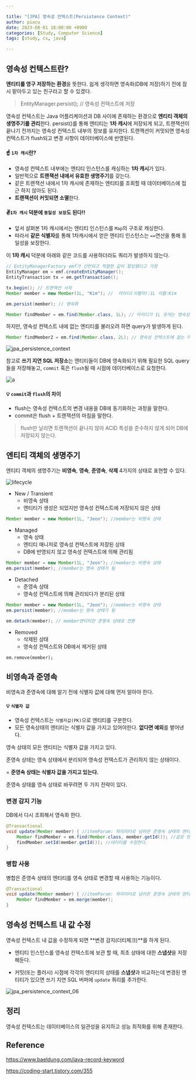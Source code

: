 ```yaml
---

title: "[JPA] 영속성 컨텍스트(Persistence Context)"
author: piacu
date: 2023-08-01 18:00:00 +0900
categories: [Study, Computer Science]
tags: [study, cs, java]

---
```


## 영속성 컨텍스트란?

**엔티티를 영구 저장하는 환경**을 뜻한다. 쉽게 생각하면 영속화(DB에 저장)하기 전에 잠시 맡아두고 있는 친구라고 할 수 있겠다.

>  EntityManager.persist(); // 영속성 컨텍스트에 저장



영속성 컨텍스트는 Java 어플리케이션과 DB 사이에 존재하는 환경으로 **엔티티 객체의 생명주기를 관리**한다. persist()를 통해 엔티티는 **1차 캐시**에 저장되게 되고, 트랜잭션이 끝나기 전까지는 영속성 컨텍스트 내부의  정보를 유지한다. 트랜잭션이 커밋되면 영속성 컨텍스트가 flush되고 변경 사항이 데이터베이스에 반영된다.



#### ☝ `1차 캐시`란?

- 영속성 컨텍스트 내부에는 엔티티 인스턴스를 캐싱하는 **1차 캐시**가 있다.
- 일반적으로 **트랜잭션 내에서 유효한 생명주기**를 갖는다.
- 같은 트랜잭션 내에서 1차 캐시에 존재하는 엔티티를 조회할 때 데이터베이스에 접근 하지 않아도 된다.
- **트랜잭션이 커밋되면 소멸**한다.

#### ✌`1차 캐시` 덕분에 `동일성 보장`도 된다!!

- 앞서 살펴본 1차 캐시에서는 엔티티 인스턴스를 `Map`의 구조로 캐싱한다.
- 따라서 **같은 식별자**를 통해 1차캐시에서 얻은 엔티티 인스턴스는 `==`연산을 통해 동일성을 보장한다.



이 **1차 캐시** 덕분에 아래와 같은 코드를 사용하더라도 쿼리가 발생하지 않는다.

```java
// EntityManagerFactory emf가 선언되고 적절한 값이 할당됐다고 가정
EntityManager em = emf.createEntityManager();
EntityTransaction tx = em.getTransaction();

tx.begin(); // 트랜잭션 시작
Member member = new Member(1L, "Kim"); //  아이디(식별자):1L 이름:Kim

em.persist(member); // 영속화

Member findMember = em.find(Member.class, 1L); // 아이디가 1L 유저는 영속성 컨택스트에 있기 때문에 select query가 나가지 않음
```

하지만, 영속성 컨텍스트 내에 없는 엔티티를 불러오려 하면 query가 발생하게 된다.

```java
Member findMember2 = em.find(Member.class, 2L); // 영속성 컨택스트에 없는 아이디이기 때문에 select query가 나감
```

![jpa_persistence_context](https://github.com/algogorithm/algorithm/assets/26267376/22354a04-f241-4bb1-a330-ddb31aa398bd)

참고로 **쓰기 지연 SQL 저장소**는 엔티티들이 DB에 영속화되기 위해 필요한 SQL query들을 저장해놓고, `commit` 혹은 `flush`될 때 시점에 데이터베이스로 요청한다.

![a](https://github.com/algogorithm/algorithm/assets/26267376/e3c325f4-3f9d-448e-8115-95ada8e909b8)

#### 💡 `commit`과 `flush`의 차이

* flush는 영속성 컨텍스트의 변경 내용을 DB에 동기화하는 과정을 말한다.
* commit은 flush + 트랜잭션의 마침을 말한다.

> flush만 날리면 트랜잭션이 끝나지 않아 ACID 특성을 준수하지 않게 되어 DB에 저장되지 않는다.



## 엔티티 객체의 생명주기

엔티티 객체의 생명주기는 **비영속**, **영속**, **준영속**, **삭제** 4가지의 상태로 표현할 수 있다.

![lifecycle](https://github.com/algogorithm/algorithm/assets/26267376/bfbe288a-5146-4edd-b329-b1aeb0cfbd11)



- New / Transient
  - 비영속 상태
  - 엔티티가 생성은 되었지만 영속성 컨텍스트에 저장되지 않은 상태

```java
Member member = new Member(1L, "Jeon"); //member는 비영속 상태
```

- Managed
  - 영속 상태
  - 엔티티 매니저로 영속성 컨텍스트에 저장된 상태
  - DB에 반영되지 않고 영속성 컨텍스트에 의해 관리됨

```java
Member member = new Member(1L, "Jeon"); //member는 비영속 상태
em.persist(member); //member는 영속 상태가 됨
```

- Detached
  - 준영속 상태
  - 영속성 컨텍스트에 의해 관리되다가 분리된 상태

```java
Member member = new Member(1L, "Jeon"); //member는 비영속 상태
em.persist(member); //member는 영속 상태가 됨

em.detach(member); // member엔티티만 준영속 상태로 전환
```

- Removed
  - 삭제된 상태
  - 영속성 컨텍스트와 DB에서 제거된 상태

```
em.remove(member);
```



## 비영속과 준영속

비영속과 준영속에 대해 알기 전에 식별자 값에 대해 먼저 알아야 한다.



#### 💡 `식별자 값`

- 영속성 컨텍스트는 `식별자값(PK)`으로 엔티티를 구분한다.
- 모든 영속상태의 엔티티는 식별자 값을 가지고 있어야한다. **없다면 예외**를 뱉어낸다.



영속 상태의 모든 엔티티는 식별자 값을 가지고 있다.

준영속 상태는 영속 상태에서 분리되어 영속성 컨텍스트가 관리하지 않는 상태이다.

= **준영속 상태는 식별자 값을 가지고 있는다.**



준영속 상태를 영속 상태로 바꾸려면 두 가지 전략이 있다.

### **변경 감지 기능**

DB에서 다시 조회해서 영속화 한다.

```java
@Transactional
void update(Member member) { //itemParam: 파리미터로 넘어온 준영속 상태의 엔티티
	Member findMember = em.find(Member.class, member.getId()); //같은 엔티티를 조회한다.
    findMember.setId(member.getId()); //데이터를 수정한다.
}
```



### 병합 사용

병합은 준영속 상태의 엔티티를 영속 상태로 변경할 때 사용하는 기능이다.

```java
@Transactional
void update(Member member) { //itemParam: 파리미터로 넘어온 준영속 상태의 엔티티
	Member findMember = em.merge(member);
}
```





## 영속성 컨텍스트 내 값 수정

영속성 컨텍스트 내 값을 수정하게 되면 **변경 감지(더티체크)**를 하게 된다.

* 엔티티 인스턴스를 영속성 컨텍스트에 보관 할 때, 최초 상태에 대한 **스냅샷**을 저장해둔다. 

- 커밋(또는 플러시) 시점에 각각의 엔티티의 상태를 **스냅샷**과 비교하는데 변경된 엔티티가 있으면 쓰기 지연 SQL 버퍼에 `update` 쿼리를 추가한다.

![jpa_persistence_context_06](https://github.com/algogorithm/algorithm/assets/26267376/59c5499a-3753-4ff9-9bf0-52f81f7eec46)



## 정리

영속성 컨텍스트는 데이터베이스의 일관성을 유지하고 성능 최적화를 위해 존재한다.



## Reference

https://www.baeldung.com/java-record-keyword

https://coding-start.tistory.com/355